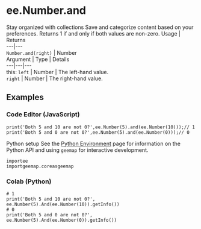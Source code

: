  
#  ee.Number.and
Stay organized with collections  Save and categorize content based on your preferences. 
Returns 1 if and only if both values are non-zero. Usage | Returns  
---|---  
`Number.and(right)` | Number  
Argument | Type | Details  
---|---|---  
this: `left` | Number | The left-hand value.  
`right` | Number | The right-hand value.  
## Examples
### Code Editor (JavaScript)
```
print('Both 5 and 10 are not 0?',ee.Number(5).and(ee.Number(10)));// 1
print('Both 5 and 0 are not 0?',ee.Number(5).and(ee.Number(0)));// 0
```

Python setup
See the [ Python Environment](https://developers.google.com/earth-engine/guides/python_install) page for information on the Python API and using `geemap` for interactive development.
```
importee
importgeemap.coreasgeemap
```

### Colab (Python)
```
# 1
print('Both 5 and 10 are not 0?', ee.Number(5).And(ee.Number(10)).getInfo())
# 0
print('Both 5 and 0 are not 0?', ee.Number(5).And(ee.Number(0)).getInfo())
```

